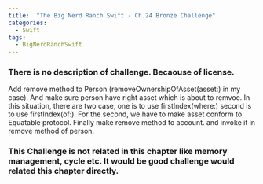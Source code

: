 ```yaml
---
title:  "The Big Nerd Ranch Swift - Ch.24 Bronze Challenge"
categories: 
  - Swift
tags:
  - BigNerdRanchSwift
---
```


### There is no description of challenge. Becaouse of license.

Add remove method to Person (removeOwnershipOfAsset(asset:) in my case). And make sure person have right asset which is about to remvoe. In this situation, there are two case, one is to use firstIndex(where:) second is to use firstIndex(of:). For the second, we have to make asset conform to Equatable protocol. Finally make remove method to account. and invoke it in remove method of person.

### This Challenge is not related in this chapter like memory management, cycle etc. It would be good challenge would related this chapter directly.